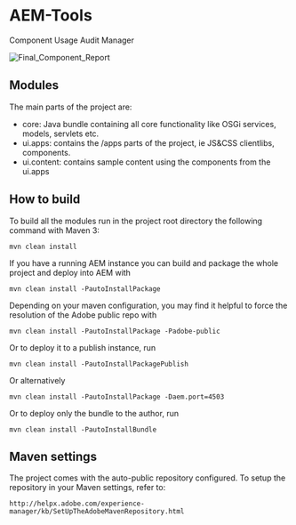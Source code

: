 # AEM-Tools
Component Usage Audit Manager

![Final_Component_Report](https://user-images.githubusercontent.com/33688281/65831446-0c141700-e2d7-11e9-9522-b2d735dae83f.gif)

## Modules

The main parts of the project are:
* core: Java bundle containing all core functionality like OSGi services, models, servlets etc.
* ui.apps: contains the /apps parts of the project, ie JS&CSS clientlibs, components.
* ui.content: contains sample content using the components from the ui.apps

## How to build

To build all the modules run in the project root directory the following command with Maven 3:

    mvn clean install

If you have a running AEM instance you can build and package the whole project and deploy into AEM with  

    mvn clean install -PautoInstallPackage

Depending on your maven configuration, you may find it helpful to force the resolution of the Adobe public repo with

    mvn clean install -PautoInstallPackage -Padobe-public
    
Or to deploy it to a publish instance, run

    mvn clean install -PautoInstallPackagePublish
    
Or alternatively

    mvn clean install -PautoInstallPackage -Daem.port=4503

Or to deploy only the bundle to the author, run

    mvn clean install -PautoInstallBundle

## Maven settings

The project comes with the auto-public repository configured. To setup the repository in your Maven settings, refer to:

    http://helpx.adobe.com/experience-manager/kb/SetUpTheAdobeMavenRepository.html


